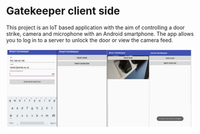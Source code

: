# Gatekeeper client side

This project is an IoT based application with the aim of controlling a door strike, camera and microphone with an Android smartphone.
The app allows you to log in to a server to unlock the door or view the camera feed.

![app](Capture.JPG)
